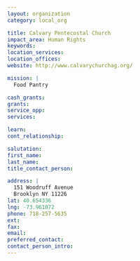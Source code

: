 ```yaml
---
layout: organization
category: local_org

title: Calvary Pentecostal Church
impact_area: Human Rights
keywords: 
location_services: 
location_offices: 
website: http://www.calvarychurchag.org/‎

mission: |
  Food Pantry

cash_grants: 
grants: 
service_opp: 
services: 

learn: 
cont_relationship: 

salutation: 
first_name: 
last_name: 
title_contact_person: 

address: |
  151 Woodruff Avenue  
  Brooklyn NY 11226
lat: 40.654336
lng: -73.961072
phone: 718-257-5635
ext: 
fax: 
email: 
preferred_contact: 
contact_person_intro: 
---
```

